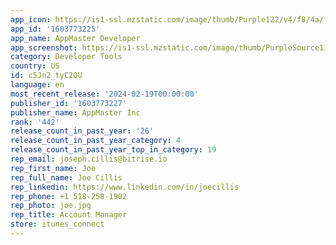 ```yaml
---
app_icon: https://is1-ssl.mzstatic.com/image/thumb/Purple122/v4/f8/4a/f0/f84af091-8c6c-1c70-4979-4dd9aa46080f/AppIcon-1x_U007ephone-0-0-85-220-0.png/1024x1024bb.png
app_id: '1603773225'
app_name: AppMaster Developer
app_screenshot: https://is1-ssl.mzstatic.com/image/thumb/PurpleSource116/v4/ab/b8/34/abb834dc-cdf3-1395-65b6-7564d1e2fc86/261d12e9-a762-47f0-b82c-24008eafd42a_1284x2778bb.png/1284x2778bb.png
category: Developer Tools
country: US
id: c5Jn2_tyC2QU
language: en
most_recent_release: '2024-02-19T00:00:00'
publisher_id: '1603773227'
publisher_name: AppMaster Inc
rank: '442'
release_count_in_past_year: '26'
release_count_in_past_year_category: 4
release_count_in_past_year_top_in_category: 19
rep_email: joseph.cillis@bitrise.io
rep_first_name: Joe
rep_full_name: Joe Cillis
rep_linkedin: https://www.linkedin.com/in/joecillis
rep_phone: +1 518-258-1902
rep_photo: joe.jpg
rep_title: Account Manager
store: itunes_connect
---
```

